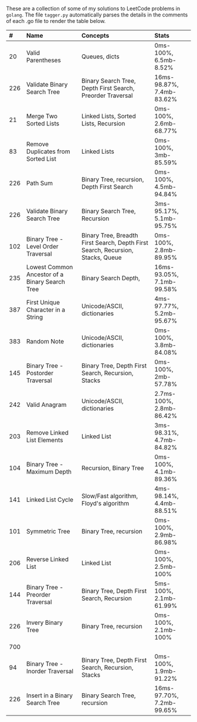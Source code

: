 These are a collection of some of my solutions to LeetCode problems in `golang`. The file `tagger.py` automatically parses the details in the comments of each .go file to render the table below. 

| # | Name | Concepts | Stats | 
|:--- | :--- | :--- | :--- | 
| 20 |   Valid Parentheses |   Queues, dicts |   0ms-100%, 6.5mb-8.52% | 
| 226 |   Validate Binary Search Tree |   Binary Search Tree, Depth First Search, Preorder Traversal  |   16ms-98.87%, 7.4mb-83.62% | 
| 21 |   Merge Two Sorted Lists |   Linked Lists, Sorted Lists, Recursion |   0ms-100%, 2.6mb-68.77% | 
| 83 |   Remove Duplicates from Sorted List |   Linked Lists |   0ms-100%, 3mb-85.59% | 
| 226 |   Path Sum |   Binary Tree, recursion, Depth First Search |   0ms-100%, 4.5mb-94.84% | 
| 226 |   Validate Binary Search Tree |   Binary Search Tree, Recursion |   3ms-95.17%, 5.1mb-95.75% | 
| 102 |   Binary Tree - Level Order Traversal |   Binary Tree, Breadth First Search, Depth First Search, Recursion, Stacks, Queue |   0ms-100%, 2.8mb-89.95% | 
| 235 |   Lowest Common Ancestor of a Binary Search Tree  |   Binary Search Depth,  |   16ms-93.05%, 7.1mb-99.58% | 
| 387 |   First Unique Character in a String |   Unicode/ASCII, dictionaries |   4ms-97.77%, 5.2mb-95.67% | 
| 383 |   Random Note |   Unicode/ASCII, dictionaries |   0ms-100%, 3.8mb-84.08% | 
| 145 |   Binary Tree - Postorder Traversal |   Binary Tree, Depth First Search, Recursion, Stacks |   0ms-100%, 2mb-57.78% | 
| 242 |   Valid Anagram |   Unicode/ASCII, dictionaries |   2.7ms-100%, 2.8mb-86.42% | 
| 203 |   Remove Linked List Elements |   Linked List |   3ms-98.31%, 4.7mb-84.82% | 
| 104 |   Binary Tree - Maximum Depth |   Recursion, Binary Tree |   0ms-100%, 4.1mb-89.36% | 
| 141 |   Linked List Cycle |   Slow/Fast algorithm, Floyd's algorithm |   4ms-98.14%, 4.4mb-88.51% | 
| 101 |   Symmetric Tree |   Binary Tree, recursion |   0ms-100%, 2.9mb-86.98% | 
| 206 |   Reverse Linked List |   Linked List |   0ms-100%, 2.5mb-100% | 
| 144 |   Binary Tree - Preorder Traversal |   Binary Tree, Depth First Search, Recursion |   5ms-100%, 2.1mb-61.99% | 
| 226 |   Invery Binary Tree |   Binary Tree, recursion |   0ms-100%, 2.1mb-100% | 
| 700 |  |  |  | 
| 94 |   Binary Tree - Inorder Traversal |   Binary Tree, Depth First Search, Recursion, Stacks |   0ms-100%, 1.9mb-91.22% | 
| 226 |   Insert in a Binary Search Tree |   Binary Search Tree, recursion |   16ms-97.70%, 7.2mb-99.65% | 
